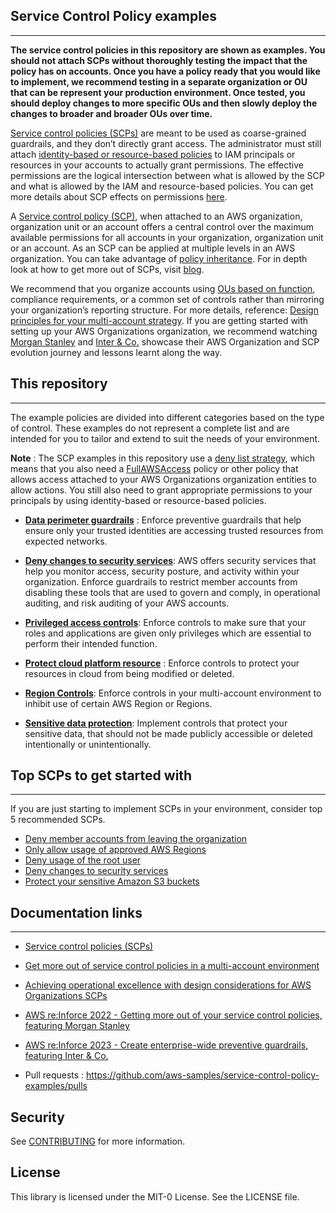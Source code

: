 ## Service Control Policy examples
------------------------------------------------------------------------------

**The service control policies in this repository are shown as examples. You should not attach SCPs without thoroughly testing the impact that the policy has on accounts. Once you have a policy ready that you would like to implement, we recommend testing in a separate organization or OU that can be represent your production environment. Once tested, you should deploy changes to more specific OUs and then slowly deploy the changes to broader and broader OUs over time.**

[Service control policies (SCPs)](https://docs.aws.amazon.com/organizations/latest/userguide/orgs_manage_policies_scps.html) are meant to be used as coarse-grained guardrails, and they don’t directly grant access. The administrator must still attach [identity-based or resource-based policies](https://docs.aws.amazon.com/IAM/latest/UserGuide/access_policies_identity-vs-resource.html) to IAM principals or resources in your accounts to actually grant permissions. The effective permissions are the logical intersection between what is allowed by the SCP and what is allowed by the IAM and resource-based policies. You can get more details about SCP effects on permissions [here](https://docs.aws.amazon.com/organizations/latest/userguide/orgs_manage_policies_scps.html#scp-effects-on-permissions).

A [Service control policy (SCP)](https://docs.aws.amazon.com/organizations/latest/userguide/orgs_manage_policies_scps.html), when attached to an AWS organization, organization unit or an account offers a central control over the maximum available permissions for all accounts in your organization, organization unit or an account. As an SCP can be applied at multiple levels in an AWS organization. You can take advantage of [policy inheritance](https://docs.aws.amazon.com/organizations/latest/userguide/orgs_manage_policies_inheritance_auth.html). For in depth look at how to get more out of SCPs, visit [blog](https://aws.amazon.com/blogs/security/get-more-out-of-service-control-policies-in-a-multi-account-environment/).

We recommend that you organize accounts using [OUs based on function](https://docs.aws.amazon.com/whitepapers/latest/organizing-your-aws-environment/benefits-of-using-ous.html#group-similar-accounts-based-on-function), compliance requirements, or a common set of controls rather than mirroring your organization’s reporting structure. For more details, reference: [Design principles for your multi-account strategy](https://docs.aws.amazon.com/whitepapers/latest/organizing-your-aws-environment/design-principles-for-your-multi-account-strategy.html). If you are getting started with setting up your AWS Organizations organization, we recommend watching [Morgan Stanley](https://youtu.be/KFphCnN8WJo?t=1592) and [Inter & Co.](https://www.youtube.com/watch?v=rP8AboiFAoQ&ab_channel=AWSEvents) showcase their AWS Organization and SCP evolution journey and lessons learnt along the way.

 


## This  repository
------------------------------------------------------------------------------
The example policies are divided into different categories based on the type of control. These examples do not represent a complete list and are intended for you to tailor and extend to suit the needs of your environment. 

**Note** : The SCP examples in this repository use a [deny list strategy](https://docs.aws.amazon.com/organizations/latest/userguide/orgs_manage_policies_scps_strategies.html#orgs_policies_denylist), which means that you also need a [FullAWSAccess](https://console.aws.amazon.com/organizations/?#/policies/p-FullAWSAccess) policy or other policy that allows access attached to your AWS Organizations organization entities to allow actions. You still also need to grant appropriate permissions to your principals by using identity-based or resource-based policies.

* **[Data perimeter guardrails](https://github.com/aws-samples/data-perimeter-policy-examples)** : Enforce preventive guardrails that help ensure only your trusted identities are accessing trusted resources from expected networks.

* **[Deny changes to security services](Deny-changes-to-security-services/Deny-changes-to-security-services.md)**: AWS offers security services that help you monitor access, security posture, and activity within your organization. Enforce guardrails to restrict member accounts from disabling these tools that are used to govern and comply, in operational auditing, and risk auditing of your AWS accounts. 

* **[Privileged access controls](Privileged-access-controls/Privileged-access-controls.md)**: Enforce controls to make sure that your roles and applications are given only privileges which are essential to perform their intended function.

* **[Protect cloud platform resource](Protect-cloud-platform-resource/Protect-cloud-platform-resource.md)** : Enforce controls to protect your resources in cloud from being modified or deleted. 

* **[Region Controls](Region-controls/Region-controls.md)**: Enforce controls in your multi-account environment to inhibit use of certain AWS Region or Regions.
  
* **[Sensitive data protection](Sensitive-data-protection/Sensitive-data-protection.md)**: Implement controls that protect your sensitive data, that should not be made publicly accessible or deleted intentionally or unintentionally.






## Top SCPs to get started with
------------------------------------------------------------------------------

If you are just starting to implement SCPs in your environment, consider top 5 recommended SCPs. 

* [Deny member accounts from leaving the organization](https://docs.aws.amazon.com/organizations/latest/userguide/orgs_manage_policies_scps_examples_general.html#example-scp-leave-org) 
* [Only allow usage of approved AWS Regions](https://docs.aws.amazon.com/organizations/latest/userguide/orgs_manage_policies_scps_examples_general.html#example-scp-deny-region) 
* [Deny usage of the root user](https://docs.aws.amazon.com/organizations/latest/userguide/orgs_manage_policies_scps_examples_general.html#example-scp-root-user)
* [Deny changes to security services](Deny-changes-to-security-services/Deny-changes-to-security-services.md)
* [Protect your sensitive Amazon S3 buckets](Sensitive-data-protection/Deny-users-from-deleting-Amazon-S3-Buckets-or-objects.json)

## Documentation links
------------------------------------------------------------------------------

* [Service control policies (SCPs)](https://docs.aws.amazon.com/organizations/latest/userguide/orgs_manage_policies_scps.html)

* [Get more out of service control policies in a multi-account environment](https://aws.amazon.com/blogs/security/get-more-out-of-service-control-policies-in-a-multi-account-environment/)

* [Achieving operational excellence with design considerations for AWS Organizations SCPs](https://aws.amazon.com/blogs/mt/achieving-operational-excellence-with-design-considerations-for-aws-organizations-scps/)

* [AWS re:Inforce 2022 - Getting more out of your service control policies, featuring Morgan Stanley](https://www.youtube.com/watch?v=KFphCnN8WJo&t=1578s&ab_channel=AWSEvents)

* [AWS re:Inforce 2023 - Create enterprise-wide preventive guardrails, featuring Inter & Co.](https://www.youtube.com/watch?v=rP8AboiFAoQ&ab_channel=AWSEvents)

* Pull requests : https://github.com/aws-samples/service-control-policy-examples/pulls

## Security
See [CONTRIBUTING](CONTRIBUTING.md) for more information.

## License
This library is licensed under the MIT-0 License. See the LICENSE file.